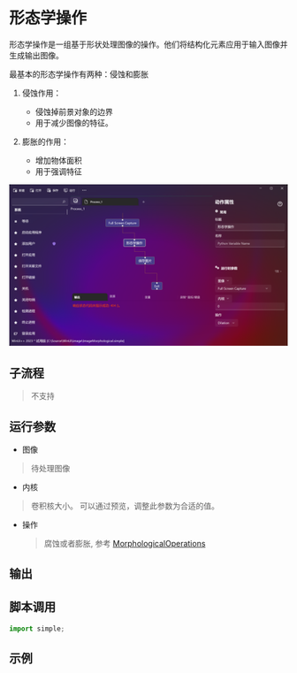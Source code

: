 # 形态学操作 
形态学操作是一组基于形状处理图像的操作。他们将结构化元素应用于输入图像并生成输出图像。 


最基本的形态学操作有两种：侵蚀和膨胀

1. 侵蚀作用： 

   * 侵蚀掉前景对象的边界
   * 用于减少图像的特征。

2. 膨胀的作用： 

   * 增加物体面积
   * 用于强调特征


![action](./images/08.png ':size=90%')

## 子流程
> 不支持


## 运行参数

* 图像
> 待处理图像
* 内核
>   卷积核大小。 可以通过预览，调整此参数为合适的值。

* 操作
  > 腐蚀或者膨胀, 参考 [MorphologicalOperations](./enums/MorphologicalOperations.md)



## 输出

    


## 脚本调用

```python
import simple;

```

## 示例